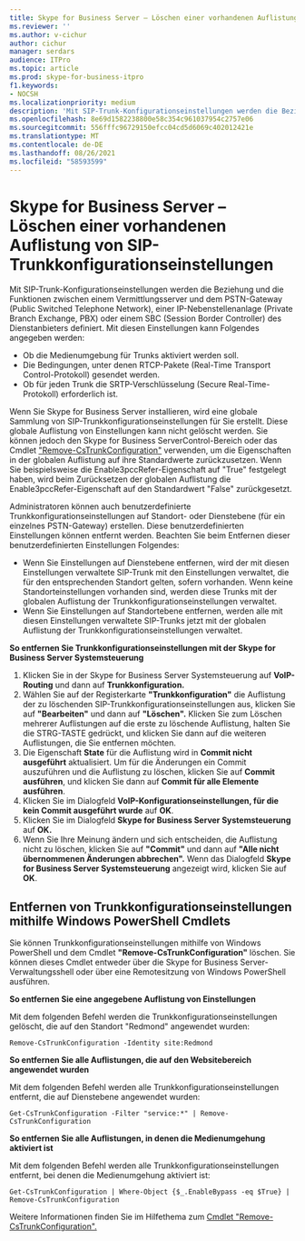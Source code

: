 ```yaml
---
title: Skype for Business Server – Löschen einer vorhandenen Auflistung von SIP-Trunkkonfigurationseinstellungen
ms.reviewer: ''
ms.author: v-cichur
author: cichur
manager: serdars
audience: ITPro
ms.topic: article
ms.prod: skype-for-business-itpro
f1.keywords:
- NOCSH
ms.localizationpriority: medium
description: 'Mit SIP-Trunk-Konfigurationseinstellungen werden die Beziehung und die Funktionen zwischen einem Vermittlungsserver und dem PSTN-Gateway (Public Switched Telephone Network), einer IP-Nebenstellenanlage (Private Branch Exchange, PBX) oder einem SBC (Session Border Controller) des Dienstanbieters definiert. '
ms.openlocfilehash: 8e69d1582238800e58c354c961037954c2757e06
ms.sourcegitcommit: 556fffc96729150efcc04cd5d6069c402012421e
ms.translationtype: MT
ms.contentlocale: de-DE
ms.lasthandoff: 08/26/2021
ms.locfileid: "58593599"
---
```

# <a name="skype-for-business-server---delete-an-existing-collection-of-sip-trunk-configuration-settings"></a>Skype for Business Server – Löschen einer vorhandenen Auflistung von SIP-Trunkkonfigurationseinstellungen

Mit SIP-Trunk-Konfigurationseinstellungen werden die Beziehung und die Funktionen zwischen einem Vermittlungsserver und dem PSTN-Gateway (Public Switched Telephone Network), einer IP-Nebenstellenanlage (Private Branch Exchange, PBX) oder einem SBC (Session Border Controller) des Dienstanbieters definiert. Mit diesen Einstellungen kann Folgendes angegeben werden:

- Ob die Medienumgebung für Trunks aktiviert werden soll.
- Die Bedingungen, unter denen RTCP-Pakete (Real-Time Transport Control-Protokoll) gesendet werden.
- Ob für jeden Trunk die SRTP-Verschlüsselung (Secure Real-Time-Protokoll) erforderlich ist.

Wenn Sie Skype for Business Server installieren, wird eine globale Sammlung von SIP-Trunkkonfigurationseinstellungen für Sie erstellt. Diese globale Auflistung von Einstellungen kann nicht gelöscht werden. Sie können jedoch den Skype for Business ServerControl-Bereich oder das Cmdlet ["Remove-CsTrunkConfiguration"](/powershell/module/skype/Remove-CsTrunkConfiguration) verwenden, um die Eigenschaften in der globalen Auflistung auf ihre Standardwerte zurückzusetzen. Wenn Sie beispielsweise die Enable3pccRefer-Eigenschaft auf "True" festgelegt haben, wird beim Zurücksetzen der globalen Auflistung die Enable3pccRefer-Eigenschaft auf den Standardwert "False" zurückgesetzt.

Administratoren können auch benutzerdefinierte Trunkkonfigurationseinstellungen auf Standort- oder Dienstebene (für ein einzelnes PSTN-Gateway) erstellen. Diese benutzerdefinierten Einstellungen können entfernt werden. Beachten Sie beim Entfernen dieser benutzerdefinierten Einstellungen Folgendes:

- Wenn Sie Einstellungen auf Dienstebene entfernen, wird der mit diesen Einstellungen verwaltete SIP-Trunk mit den Einstellungen verwaltet, die für den entsprechenden Standort gelten, sofern vorhanden. Wenn keine Standorteinstellungen vorhanden sind, werden diese Trunks mit der globalen Auflistung der Trunkkonfigurationseinstellungen verwaltet.
- Wenn Sie Einstellungen auf Standortebene entfernen, werden alle mit diesen Einstellungen verwaltete SIP-Trunks jetzt mit der globalen Auflistung der Trunkkonfigurationseinstellungen verwaltet.

**So entfernen Sie Trunkkonfigurationseinstellungen mit der Skype for Business Server Systemsteuerung** 

1. Klicken Sie in der Skype for Business Server Systemsteuerung auf **VoIP-Routing** und dann auf **Trunkkonfiguration.**
2. Wählen Sie auf der Registerkarte **"Trunkkonfiguration"** die Auflistung der zu löschenden SIP-Trunkkonfigurationseinstellungen aus, klicken Sie auf **"Bearbeiten"** und dann auf **"Löschen".** Klicken Sie zum Löschen mehrerer Auflistungen auf die erste zu löschende Auflistung, halten Sie die STRG-TASTE gedrückt, und klicken Sie dann auf die weiteren Auflistungen, die Sie entfernen möchten.
3. Die Eigenschaft **State** für die Auflistung wird in **Commit nicht ausgeführt** aktualisiert. Um für die Änderungen ein Commit auszuführen und die Auflistung zu löschen, klicken Sie auf **Commit ausführen**, und klicken Sie dann auf **Commit für alle Elemente ausführen**.
4. Klicken Sie im Dialogfeld **VoIP-Konfigurationseinstellungen, für die kein Commit ausgeführt wurde** auf **OK**.
5. Klicken Sie im Dialogfeld **Skype for Business Server Systemsteuerung** auf **OK.**
6. Wenn Sie Ihre Meinung ändern und sich entscheiden, die Auflistung nicht zu löschen, klicken Sie auf **"Commit"** und dann auf **"Alle nicht übernommenen Änderungen abbrechen".** Wenn das Dialogfeld **Skype for Business Server Systemsteuerung** angezeigt wird, klicken Sie auf **OK**.

## <a name="removing-trunk-configuration-settings-by-using-windows-powershell-cmdlets"></a>Entfernen von Trunkkonfigurationseinstellungen mithilfe Windows PowerShell Cmdlets


Sie können Trunkkonfigurationseinstellungen mithilfe von Windows PowerShell und dem Cmdlet **"Remove-CsTrunkConfiguration"** löschen. Sie können dieses Cmdlet entweder über die Skype for Business Server-Verwaltungsshell oder über eine Remotesitzung von Windows PowerShell ausführen. 

**So entfernen Sie eine angegebene Auflistung von Einstellungen**

Mit dem folgenden Befehl werden die Trunkkonfigurationseinstellungen gelöscht, die auf den Standort "Redmond" angewendet wurden:

`Remove-CsTrunkConfiguration -Identity site:Redmond`

**So entfernen Sie alle Auflistungen, die auf den Websitebereich angewendet wurden**

Mit dem folgenden Befehl werden alle Trunkkonfigurationseinstellungen entfernt, die auf Dienstebene angewendet wurden:

`Get-CsTrunkConfiguration -Filter "service:*" | Remove-CsTrunkConfiguration`

**So entfernen Sie alle Auflistungen, in denen die Medienumgehung aktiviert ist**

Mit dem folgenden Befehl werden alle Trunkkonfigurationseinstellungen entfernt, bei denen die Medienumgehung aktiviert ist:

`Get-CsTrunkConfiguration | Where-Object {$_.EnableBypass -eq $True} | Remove-CsTrunkConfiguration`

Weitere Informationen finden Sie im Hilfethema zum [Cmdlet "Remove-CsTrunkConfiguration".](/powershell/module/skype/Remove-CsTrunkConfiguration)
